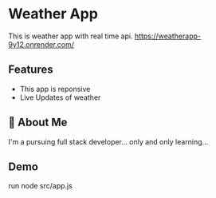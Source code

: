 
# Weather App

This is weather app with real time api.
https://weatherapp-9y12.onrender.com/

## Features

- This app is reponsive 
- Live Updates of weather



## 🚀 About Me
I'm a pursuing full stack developer...
only and only learning...

## Demo
run node src/app.js 


